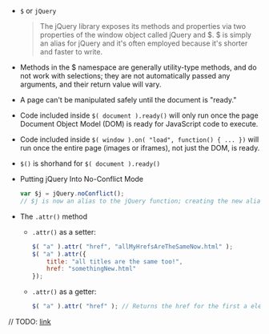
- `$` or `jQuery`
    > The jQuery library exposes its methods and properties via two properties of the window object called jQuery and $. $ is simply an alias for jQuery and it's often employed because it's shorter and faster to write.

- Methods in the $ namespace are generally utility-type methods, and do not work with selections; they are not automatically passed any arguments, and their return value will vary.
- A page can't be manipulated safely until the document is "ready."
- Code included inside `$( document ).ready()` will only run once the page Document Object Model (DOM) is ready for JavaScript code to execute. 
- Code included inside `$( window ).on( "load", function() { ... })` will run once the entire page (images or iframes), not just the DOM, is ready.
- `$()` is shorhand for `$( document ).ready()`
- Putting jQuery Into No-Conflict Mode

    ```javascript
    var $j = jQuery.noConflict();
    // $j is now an alias to the jQuery function; creating the new alias is optional.
    ```
- The `.attr()` method
    - `.attr()` as a setter:

        ```js
        $( "a" ).attr( "href", "allMyHrefsAreTheSameNow.html" );
        $( "a" ).attr({
            title: "all titles are the same too!",
            href: "somethingNew.html"
        });
        ```

    - `.attr()` as a getter:
        ```js
        $( "a" ).attr( "href" ); // Returns the href for the first a element in the document
        ``` 

// TODO: [link](https://learn.jquery.com/using-jquery-core/selecting-elements/)